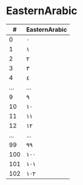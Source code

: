 # EasternArabic

| #   | EasternArabic |
|-----|---------------|
| 0   | ٠             |
| 1   | ١             |
| 2   | ٢             |
| 3   | ٣             |
| 4   | ٤             |
| …   | …             |
| 9   | ٩             |
| 10  | ١٠            |
| 11  | ١١            |
| 12  | ١٢            |
| …   | …             |
| 99  | ٩٩            |
| 100 | ١٠٠           |
| 101 | ١٠١           |
| 102 | ١٠٢           |
